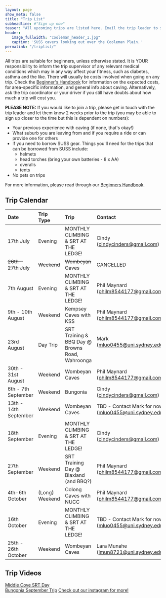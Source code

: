 ```yaml
---
layout: page
show_meta: false
title: "Trip List"
subheadline: #"Sign up now"
teaser: "All upcoming trips are listed here. Email the trip leader to sign up."
header:
   image_fullwidth: "cooleman_header_1.jpg"
   caption: 'SUSS cavers looking out over the Cooleman Plain.'
permalink: "/triplist/"
---
```


<!-- To Do convert this to auto genarage from a yaml file -->

All trips are suitable for beginners, unless otherwise stated.  It is YOUR responsibility to inform the trip supervisor of any relevant medical
conditions which may in any way affect your fitness, such as diabetes,
asthma and the like. There will usually be costs involved when going on any trip. Check the <a href="/assets/handbook.pdf">Beginner's Handbook</a>
for information on the expected costs, for area-specific information, and general info about caving. Alternatively, ask the trip coordinator or your driver
if you still have doubts about how much a trip will cost you.

**PLEASE NOTE:**
If you would like to join a trip, please get in touch with the trip leader and let them know 2 weeks prior to the trip (you may be able to sign up closer to the time but this is dependent on numbers):

-   Your previous experience with caving (if none, that's okay!)
-   What suburb you are leaving from and if you require a ride or can provide one for others
-   If you need to borrow SUSS gear. Things you'll need for the trips that can be borrowed from SUSS include:
    -   helmets
    -   head torches (bring your own batteries - 8 x AA)
    -   overalls
    -   tents
- No pets on trips

For more information, please read through our [Beginners Handbook](/assets/handbook.pdf).     

## Trip Calendar

| **Date**              | **Trip Type**  | **Trip**                                        | **Contact**                                                                                  |
| :-------------------- | :------------- | :---------------------------------------------- | :------------------------------------------------------------------------------------------- |
| 17th July             | Evening        | MONTHLY CLIMBING & SRT AT THE LEDGE!            | Cindy ([cindycinders@gmail.com](mailto:cindycinders@gmail.com))                              |
| ~~26th - 27th July~~      | ~~Weekend~~        | ~~Wombeyan Caves~~                                  | CANCELLED |
| 7th August            | Evening        | MONTHLY CLIMBING & SRT AT THE LEDGE!            | Phil Maynard ([philm8544177@gmail.com](mailto:philm8544177@gmail.com))                       |
| 9th - 10th August     | Weekend        | Kempsey Caves with KSS                          | Phil Maynard ([philm8544177@gmail.com](mailto:philm8544177@gmail.com))                       |
| 23rd August           | Day Trip       | SRT Training & BBQ Day @ Browns Road, Wahroonga | Mark ([mluo0455@uni.sydney.edu.au](mailto:mluo0455@uni.sydney.edu.au))<br><br>               |
| 30th - 31st August    | Weekend        | Wombeyan Caves                                  | Phil Maynard ([philm8544177@gmail.com](mailto:philm8544177@gmail.com))                       |
| 6th - 7th September   | Weekend        | Bungonia                                        | Cindy ([cindycinders@gmail.com](mailto:cindycinders@gmail.com))                              |
| 13th - 14th September | Weekend        | Wombeyan Caves                                  | TBD - Contact Mark for now ([mluo0455@uni.sydney.edu.au](mailto:mluo0455@uni.sydney.edu.au)) |
| 18th September        | Evening        | MONTHLY CLIMBING & SRT AT THE LEDGE!            | Cindy ([cindycinders@gmail.com](mailto:cindycinders@gmail.com))                              |
| 27th September        | Weekend        | SRT Training Day @ Blaxland (and BBQ?)          | Phil Maynard ([philm8544177@gmail.com](mailto:philm8544177@gmail.com))                       |
| 4th-6th October       | (Long) Weekend | Colong Caves with NUCC                          | Phil Maynard ([philm8544177@gmail.com](mailto:philm8544177@gmail.com))                       |
| 16th October          | Evening        | MONTHLY CLIMBING & SRT AT THE LEDGE!            | TBD - Contact Mark for now ([mluo0455@uni.sydney.edu.au](mailto:mluo0455@uni.sydney.edu.au)) |
| 25th - 26th October   | Weekend        | Wombeyan Caves                                  | Lara Munahe (lmun8721@uni.sydney.edu.au)




 

## Trip Videos 
 
[Middle Cove SRT Day](https://youtu.be/PVwuTJvQgo0)  
[Bungonia September Trip](https://youtu.be/tYWzsWetYX8?si=HnQF-SwyjPQbVbld)
[Check out our instagram for more!](https://www.instagram.com/usyd_speleological_society/)

